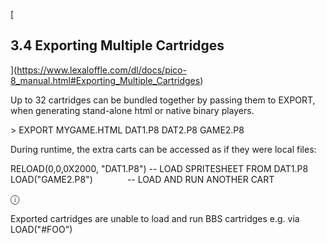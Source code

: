 [

3.4 Exporting Multiple Cartridges
---------------------------------

](https://www.lexaloffle.com/dl/docs/pico-8_manual.html#Exporting_Multiple_Cartridges)

Up to 32 cartridges can be bundled together by passing them to EXPORT, when generating stand-alone html or native binary players.

\> EXPORT MYGAME.HTML DAT1.P8 DAT2.P8 GAME2.P8  

During runtime, the extra carts can be accessed as if they were local files:

RELOAD(0,0,0X2000, "DAT1.P8") -- LOAD SPRITESHEET FROM DAT1.P8  
LOAD("GAME2.P8")              -- LOAD AND RUN ANOTHER CART  

ⓘ

Exported cartridges are unable to load and run BBS cartridges e.g. via LOAD("#FOO")